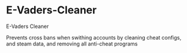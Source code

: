 # E-Vaders-Cleaner
E-Vaders Cleaner

Prevents cross bans when swithing accounts by cleaning cheat configs, and steam data, and removing all anti-cheat programs
